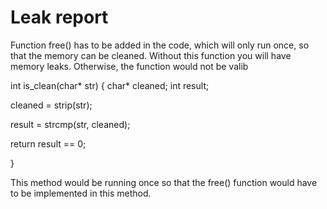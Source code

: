 # Leak report

Function free() has to be added in the code, which will only run once, so that the memory can be cleaned. Without this function you will have memory leaks. Otherwise, the function would not be valib

int is_clean(char* str) {
char* cleaned;
int result;

cleaned = strip(str);

result = strcmp(str, cleaned);

return result == 0;

}

This method would be running once so that the free() function would have to be implemented in this method.
